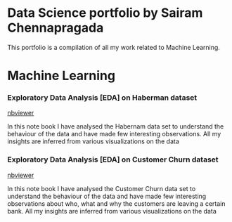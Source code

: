 # Data Science portfolio by Sairam Chennapragada    
 
 
This portfolio is a compilation of all my work related to Machine Learning. 

# Machine Learning      
   
  
### Exploratory Data Analysis [EDA] on Haberman dataset    
[nbviewer](https://nbviewer.jupyter.org/github/ram-ch/site/blob/master/jupyter%20notebooks/Exploratory%20Data%20Analysis%20on%20Haberman%20Dataset.ipynb)

In this note book I have analysed the Habernam data set to understand the behaviour of the data and have made few interesting observations. All my insights are inferred from various visualizations on the data


### Exploratory Data Analysis [EDA] on Customer Churn dataset    
[nbviewer](https://nbviewer.jupyter.org/github/ram-ch/MachineLearning/blob/master/Notebooks/Exploratory%20Data%20Analysis%20on%20Customer%20Churn%20Dataset.ipynb)

In this note book I have analysed the Customer Churn data set to understand the behaviour of the data and have made few interesting observations about who, what and why the customers are leaving a certain bank. All my insights are inferred from various visualizations on the data
